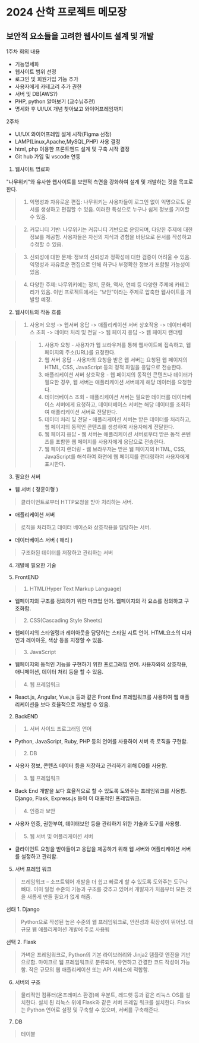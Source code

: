 # 2024 산학 프로젝트 메모장
## 보안적 요소들을 고려한 웹사이트 설계 및 개발

1주차 회의 내용
- 기능명세화
- 웹사이트 범위 선정
- 로그인 및 회원가입 기능 추가
- 사용자에게 카테고리 추가 권한
- 서버 및 DB(AWS?)
- PHP, python 알아보기 (교수님추천)
- 명세화 후 UI/UX 개념 찾아보고 와이어프레임까지


2주차
- UI/UX 와이어프레임 설계 시작(Figma 선정)
- LAMP(Linux,Apache,MySQL,PHP) 사용 결정
- html, php 이용한 프론트엔드 설계 및 구축 시작 결정
- Git hub 가입 및 vscode 연동





1. 웹사이트 명료화

"나무위키"와 유사한 웹사이트를 보안적 측면을 강화하여 설계 및 개발하는 것을 목표로 한다.
> 1. 익명성과 자유로운 편집: 나무위키는 사용자들이 로그인 없이 익명으로도 문서를 생성하고 편집할 수
있음. 이러한 특성으로 누구나 쉽게 정보를 기여할 수 있음. 

> 2. 커뮤니티 기반: 나무위키는 커뮤니티 기반으로 운영되며, 다양한 주제에 대한 정보를 제공함. 사용자들은 자신의 지식과 경험을 바탕으로 문서를 작성하고 수정할 수 있음. 

> 3. 신뢰성에 대한 문제: 정보의 신뢰성과 정확성에 대한 검증이 어려울 수 있음. 익명성과 자유로운       편집으로 인해 허구나 부정확한 정보가 포함될 가능성이 있음. 

> 4. 다양한 주제: 나무위키에는 정치, 문화, 역사, 연예 등 다양한 주제에 카테고리가 있음. 이번         프로젝트에서는 “보안”이라는 주제로 압축한 웹사이트를 개발할 예정. 


2. 웹사이트의 작동 흐름

> 1. 사용저 요청 -> 웹서버 응답 -> 애플리케이션 서버 상호작용 -> 데이터베이스 조회 -> 데이터 처리 및 전달 -> 웹 페이지 응답 -> 웹 페이지 랜더링

>   > 1. 사용자 요청 - 사용자가 웹 브라우저를 통해 웹사이트에 접속하고, 웹 페이지의 주소(URL)를 요청한다.
>   > 2. 웹 서버 응답 - 사용자의 요청을 받은 웹 서버는 요청된 웹 페이지의 HTML, CSS, JavaScript 등의 정적 파일을 응답으로 전송한다.
>   > 3. 애플리케이션 서버 상호작용 - 웹 페이지의 동적인 콘텐츠나 데이터가 필요한 경우, 웹 서버는 애플리케이션 서버에게 해당 데이터를 요청한다.
>   > 4. 데이터베이스 조회 - 애플리케이션 서버는 필요한 데이터를 데이터베이스 서버에게 요청하고, 데이터베이스 서버는 해당 데이터를 조회하여 애플리케이션 서버로 전달한다.
>   > 5. 데이터 처리 및 전달 - 애플리케이션 서버는 받은 데이터를 처리하고, 웹 페이지의 동적인 콘텐츠를 생성하여 사용자에게 전달한다.
>   > 6. 웹 페이지 응답 - 웹 서버는 애플리케이션 서버로부터 받은 동적 콘텐츠를 포함한 웹 페이지를 사용자에게 응답으로 전송한다.
>   > 7. 웹 페이지 랜더링 - 웹 브라우저는 받은 웹 페이지의 HTML, CSS, JavaScript를 해석하여 화면에 웹 페이지를 랜더링하여 사용자에게 표시한다.


3. 필요한 서버

- 웹 서버 ( 정훈이형 )
> 클라이언트로부터 HTTP요청을 받아 처리하는 서버. 

- 애플리케이션 서버
> 로직을 처리하고 데이터 베이스와 상호작용을 담당하는 서버.

- 데이터베이스 서버 ( 해리 ) 
> 구조화된 데이터를 저장하고 관리하는 서버



4. 개발에 필요한 기술

1. FrontEND
> 1. HTML(Hyper Text Markup Language) 
- 웹페이지의 구조를 정의하기 위한 마크업 언어. 웹페이지의 각 요소를 정의하고 구조화함. 

> 2. CSS(Cascading Style Sheets) 
- 웹페이지의 스타일링과 레이아웃을 담당하는 스타일 시트 언어. HTML요소의 디자인과 레이아웃, 색상 등을 지정할 수 있음. 

> 3. JavaScript 
- 웹페이지의 동적인 기능을 구현하기 위한 프로그래밍 언어. 사용자와의 상호작용, 애니메이션, 데이터 처리 등을 할 수 있음. 

> 4. 웹 프레임워크 
- React.js, Angular, Vue.js 등과 같은 Front End 프레임워크를 사용하여 웹 애플리케이션을 보다 효율적으로 개발할 수 있음.  

2. BackEND
> 1. 서버 사이드 프로그래밍 언어 
- Python, JavaScript, Ruby, PHP 등의 언어를 사용하여 서버 측 로직을 구현함. 

> 2. DB 
- 사용자 정보, 콘텐츠 데이터 등을 저장하고 관리하기 위해 DB를 사용함. 

> 3. 웹 프레임워크 
- Back End 개발을 보다 효율적으로 할 수 있도록 도와주는 프레임워크를 사용함. Django, Flask, Express.js 등이 이 대표적인 프레임워크. 

> 4. 인증과 보안 
- 사용자 인증, 권한부여, 데이터보안 등을 관리하기 위한 기술과 도구를 사용함. 

> 5. 웹 서버 및 어플리케이션 서버 
- 클라이언트 요청을 받아들이고 응답을 제공하기 위해 웹 서버와 어플리케이션 서버를 설정하고 관리함.



5. 서버 프레임 워크
> 프레임워크 – 소프트웨어 개발을 더 쉽고 빠르게 할 수 있도록 도와주는 도구나 뼈대. 이미 일정 수준의 기능과 구조를 갖추고 있어서 개발자가 처음부터 모든 것을 새롭게 만들 필요가 없게 해줌. 

선태 1. Django
> Python으로 작성된 높은 수준의 웹 프레임워크로, 안전성과 확장성이 뛰어남. 대규모 웹 애플리케이션 개발에 주로 사용됨

선택 2. Flask
> 가벼운 프레임워크로, Python의 기본 라이브러리와 Jinja2 템플릿 엔진을 기반으로함. 마이크로 웹 프레임워크로 분류되며, 유연하고 간결한 코드 작성이 가능함. 작은 규모의 웹 애플리케이션 또는 API 서비스에 적합함.


6. 서버의 구조
> 물리적인 컴퓨터(온프레미스 환경)에 우분트, 레드햇 등과 같은 리눅스 OS를 설치한다. 
설치 된 리눅스 위에 Flask와 같은 서버 프레임 워크를 설치한다.
Flask는 Python 언어로 설정 및 구축할 수 있으며, 서버를 구축해준다.


7. DB
> 테이블 